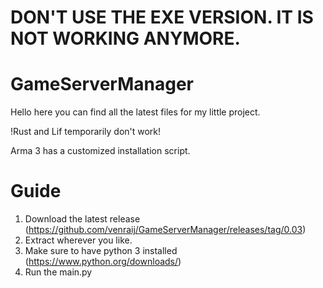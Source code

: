 # DON'T USE THE EXE VERSION. IT IS NOT WORKING ANYMORE.

# GameServerManager
Hello here you can find all the latest files for my little project.

!Rust and Lif temporarily don't work!

Arma 3 has a customized installation script.

# Guide
1. Download the latest release (https://github.com/venraij/GameServerManager/releases/tag/0.03)
2. Extract wherever you like.
3. Make sure to have python 3 installed (https://www.python.org/downloads/)
4. Run the main.py
